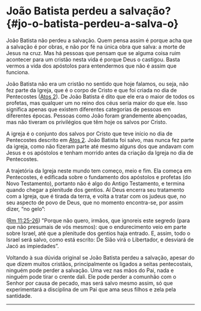 # João Batista perdeu a salvação? {#jo-o-batista-perdeu-a-salva-o}

João Batista não perdeu a salvação. Quem pensa assim é porque acha que a salvação é por obras, e não por fé na única obra que salva: a morte de Jesus na cruz. Mas há pessoas que pensam que se alguma coisa ruim acontecer para um cristão nesta vida é porque Deus o castigou. Basta vermos a vida dos apóstolos para entendermos que não é assim que funciona.

João Batista não era um cristão no sentido que hoje falamos, ou seja, não fez parte da Igreja, que é o corpo de Cristo e que foi criada no dia de Pentecostes ([Atos 2](http://bibliaonline.com.br/acf/atos/2)). De João Batista é dito que ele era o maior de todos os profetas, mas qualquer um no reino dos céus seria maior do que ele. Isso significa apenas que existem diferentes categorias de pessoas em diferentes épocas. Pessoas como João foram grandemente abençoadas, mas não tiveram os privilégios que têm hoje os salvos por Cristo.

A igreja é o conjunto dos salvos por Cristo que teve início no dia de Pentecostes descrito em [Atos 2](http://bibliaonline.com.br/acf/atos/2). João Batista foi salvo, mas nunca fez parte da igreja, como não fizeram parte até mesmo alguns dos que andavam com Jesus e os apóstolos e tenham morrido antes da criação da Igreja no dia de Pentecostes.

A trajetória da Igreja neste mundo tem começo, meio e fim. Ela começa em Pentecostes, é edificada sobre o fundamento dos apóstolos e profetas (do Novo Testamento), portanto não é algo do Antigo Testamento, e termina quando chegar a plenitude dos gentios. Aí Deus encerra seu tratamento com a Igreja, que é tirada da terra, e volta a tratar com os judeus que, no seu aspecto de povo de Deus, que no momento encontra-se, por assim dizer, “no gelo”:

([Rm 11:25-26](http://bibliaonline.com.br/acf/rm/11/25-26)) &quot;Porque não quero, irmãos, que ignoreis este segredo (para que não presumais de vós mesmos): que o endurecimento veio em parte sobre Israel, até que a plenitude dos gentios haja entrado. E, assim, todo o Israel será salvo, como está escrito: De Sião virá o Libertador, e desviará de Jacó as impiedades”.

Voltando à sua dúvida original se João Batista perdeu a salvação, apesar do que dizem muitos cristãos, principalmente os ligados a seitas pentecostais, ninguém pode perder a salvação. Uma vez nas mãos do Pai, nada e ninguém pode tirar o crente dali. Ele pode perder a comunhão com o Senhor por causa de pecado, mas será salvo mesmo assim, só que experimentará a disciplina de um Pai que ama seus filhos e zela pela santidade.

*****